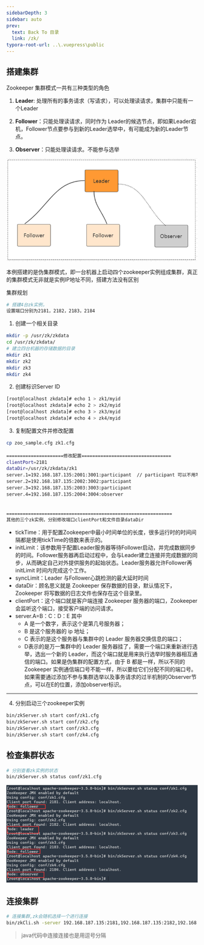 ```yaml
---
sidebarDepth: 3
sidebar: auto
prev:
  text: Back To 目录
  link: /zk/
typora-root-url: ..\.vuepress\public
---
```




## 搭建集群

Zookeeper 集群模式一共有三种类型的角色

1. **Leader**:   处理所有的事务请求（写请求），可以处理读请求，集群中只能有一个Leader

2. **Follower**：只能处理读请求，同时作为 Leader的候选节点，即如果Leader宕机，Follower节点要参与到新的Leader选举中，有可能成为新的Leader节点。

3. **Observer**：只能处理读请求。不能参与选举 

<img src="/images/zk/26582.png" alt="img" style="zoom:80%;" />

本例搭建的是伪集群模式，即一台机器上启动四个zookeeper实例组成集群，真正的集群模式无非就是实例IP地址不同，搭建方法没有区别

集群规划

```sh
# 搭建4台zk实例，
设置端口分别为2181，2182，2183，2184
```



1. 创建一个相关目录

```sh
mkdir -p /usr/zk/zkdata
cd /usr/zk/zkdata/
# 建立四台机器的存储数据的目录
mkdir zk1
mkdir zk2
mkdir zk3
mkdir zk4
```

2. 创建标识Server ID

```sh
[root@localhost zkdata]# echo 1 > zk1/myid
[root@localhost zkdata]# echo 2 > zk2/myid
[root@localhost zkdata]# echo 3 > zk3/myid
[root@localhost zkdata]# echo 4 > zk4/myid
```

3. 复制配置文件并修改配置

```sh
cp zoo_sample.cfg zk1.cfg 

=====================修改配置=================================
clientPort=2181
dataDir=/usr/zk/zkdata/zk1
server.1=192.168.187.135:2001:3001:participant  // participant 可以不用写，默认就是participant
server.2=192.168.187.135:2002:3002:participant
server.3=192.168.187.135:2003:3003:participant
server.4=192.168.187.135:2004:3004:observer


=============================================================
其他的三个zk实例，分别修改端口clientPort和文件目录dataDir
```

- tickTime：用于配置Zookeeper中最小时间单位的长度，很多运行时的时间间隔都是使用tickTime的倍数来表示的。
- initLimit：该参数用于配置Leader服务器等待Follower启动，并完成数据同步的时间。Follower服务器再启动过程中，会与Leader建立连接并完成数据的同步，从而确定自己对外提供服务的起始状态。Leader服务器允许Follower再initLimit 时间内完成这个工作。
- syncLimit：Leader 与Follower心跳检测的最大延时时间
- dataDir：顾名思义就是 Zookeeper 保存数据的目录，默认情况下，Zookeeper 将写数据的日志文件也保存在这个目录里。
- clientPort：这个端口就是客户端连接 Zookeeper 服务器的端口，Zookeeper 会监听这个端口，接受客户端的访问请求。
- server.A=B：C：D：E 其中 
  - A 是一个数字，表示这个是第几号服务器；
  - B 是这个服务器的 ip 地址；
  - C 表示的是这个服务器与集群中的 Leader 服务器交换信息的端口；
  - D表示的是万一集群中的 Leader 服务器挂了，需要一个端口来重新进行选举，选出一个新的 Leader，而这个端口就是用来执行选举时服务器相互通信的端口。如果是伪集群的配置方式，由于 B 都是一样，所以不同的 Zookeeper 实例通信端口号不能一样，所以要给它们分配不同的端口号。如果需要通过添加不参与集群选举以及事务请求的过半机制的Observer节点，可以在E的位置，添加observer标识。

--------


4. 分别启动三个zookeeper实例

```sh
bin/zkServer.sh start conf/zk1.cfg
bin/zkServer.sh start conf/zk2.cfg
bin/zkServer.sh start conf/zk3.cfg
bin/zkServer.sh start conf/zk4.cfg
```



## 检查集群状态

```sh
# 分别查看zk实例的状态
bin/zkServer.sh status conf/zk1.cfg
```

<img src="/images/zk/image-20211118084146014.png" alt="image-20211118084146014" />



## 连接集群

```sh
# 连接集群,zk会随机选择一个进行连接
bin/zkCli.sh -server 192.168.187.135:2181,192.168.187.135:2182,192.168.187.135:2183,192.168.187.135:2184
```

> java代码中连接连接也是用逗号分隔

